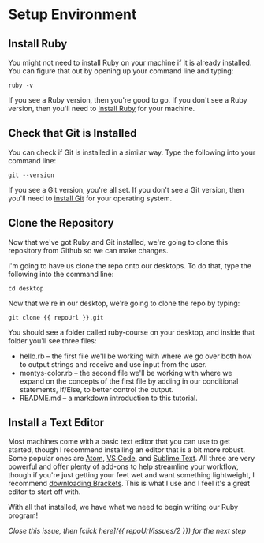 # Setup Environment
## Install Ruby
You might not need to install Ruby on your machine if it is already installed. You can figure that out by opening up your command line and typing: 
```
ruby -v
```
If you see a Ruby version, then you're good to go. If you don't see a Ruby version, then you'll need to [install Ruby](https://www.ruby-lang.org/en/documentation/installation/) for your machine.

## Check that Git is Installed
You can check if Git is installed in a similar way. Type the following into your command line:
```
git --version
```
If you see a Git version, you're all set. If you don't see a Git version, then you'll need to [install Git](https://git-scm.com/downloads) for your operating system.

## Clone the Repository
Now that we've got Ruby and Git installed, we're going to clone this repository from Github so we can make changes. 

I'm going to have us clone the repo onto our desktops. To do that, type the following into the command line:
```
cd desktop
```
Now that we're in our desktop, we're going to clone the repo by typing:
```
git clone {{ repoUrl }}.git
```
You should see a folder called ruby-course on your desktop, and inside that folder you'll see three files:

* hello.rb – the first file we'll be working with where we go over both how to output strings and receive and use input from the user.
* montys-color.rb – the second file we'll be working with where we expand on the concepts of the first file by adding in our conditional statements, If/Else, to better control the output.
* README.md – a markdown introduction to this tutorial. 

## Install a Text Editor
Most machines come with a basic text editor that you can use to get started, though I recommend installing an editor that is a bit more robust. Some popular ones are [Atom](https://atom.io/), [VS Code](https://code.visualstudio.com/), and [Sublime Text](https://www.sublimetext.com/). All three are very powerful and offer plenty of add-ons to help streamline your workflow, though if you're just getting your feet wet and want something lightweight, I recommend [downloading Brackets](http://brackets.io/). This is what I use and I feel it's a great editor to start off with.

With all that installed, we have what we need to begin writing our Ruby program!

*Close this issue, then [click here]({{ repoUrl/issues/2 }}) for the next step*